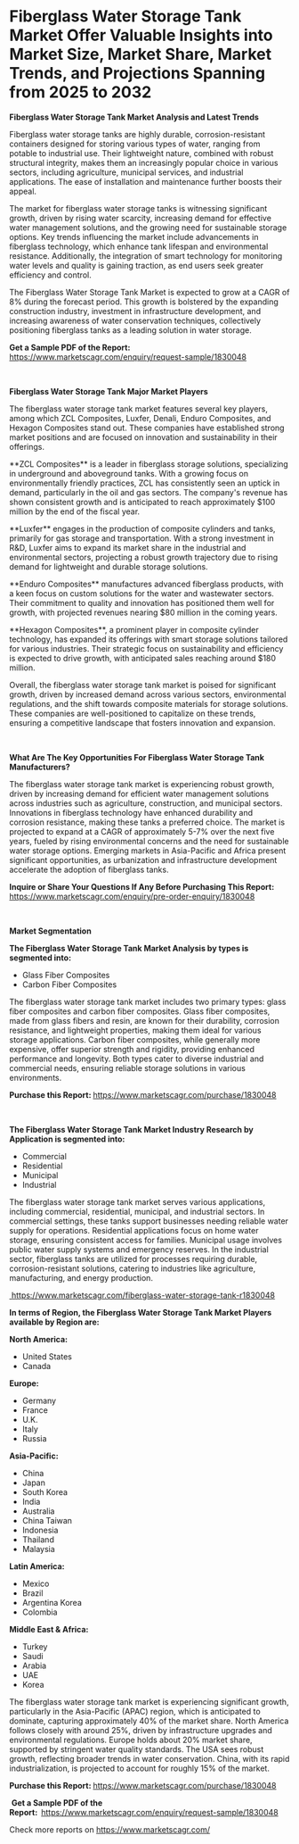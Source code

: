 <p><h1>Fiberglass Water Storage Tank Market Offer Valuable Insights into Market Size, Market Share, Market Trends, and Projections Spanning from 2025 to 2032</h1></p><p><strong>Fiberglass Water Storage Tank Market Analysis and Latest Trends</strong></p>
<p><p>Fiberglass water storage tanks are highly durable, corrosion-resistant containers designed for storing various types of water, ranging from potable to industrial use. Their lightweight nature, combined with robust structural integrity, makes them an increasingly popular choice in various sectors, including agriculture, municipal services, and industrial applications. The ease of installation and maintenance further boosts their appeal.</p><p>The market for fiberglass water storage tanks is witnessing significant growth, driven by rising water scarcity, increasing demand for effective water management solutions, and the growing need for sustainable storage options. Key trends influencing the market include advancements in fiberglass technology, which enhance tank lifespan and environmental resistance. Additionally, the integration of smart technology for monitoring water levels and quality is gaining traction, as end users seek greater efficiency and control.</p><p>The Fiberglass Water Storage Tank Market is expected to grow at a CAGR of 8% during the forecast period. This growth is bolstered by the expanding construction industry, investment in infrastructure development, and increasing awareness of water conservation techniques, collectively positioning fiberglass tanks as a leading solution in water storage.</p></p>
<p><strong>Get a Sample PDF of the Report:&nbsp;</strong> <a href="https://www.marketscagr.com/enquiry/request-sample/1830048?utm_campaign=2304&utm_medium=2&utm_source=Github&utm_content=ia&utm_term=11042025&utm_id=fiberglass-water-storage-tank">https://www.marketscagr.com/enquiry/request-sample/1830048</a></p>
<p>&nbsp;</p>
<p><strong>Fiberglass Water Storage Tank Major Market Players</strong></p>
<p><p>The fiberglass water storage tank market features several key players, among which ZCL Composites, Luxfer, Denali, Enduro Composites, and Hexagon Composites stand out. These companies have established strong market positions and are focused on innovation and sustainability in their offerings.</p><p>**ZCL Composites** is a leader in fiberglass storage solutions, specializing in underground and aboveground tanks. With a growing focus on environmentally friendly practices, ZCL has consistently seen an uptick in demand, particularly in the oil and gas sectors. The company's revenue has shown consistent growth and is anticipated to reach approximately $100 million by the end of the fiscal year.</p><p>**Luxfer** engages in the production of composite cylinders and tanks, primarily for gas storage and transportation. With a strong investment in R&D, Luxfer aims to expand its market share in the industrial and environmental sectors, projecting a robust growth trajectory due to rising demand for lightweight and durable storage solutions.</p><p>**Enduro Composites** manufactures advanced fiberglass products, with a keen focus on custom solutions for the water and wastewater sectors. Their commitment to quality and innovation has positioned them well for growth, with projected revenues nearing $80 million in the coming years.</p><p>**Hexagon Composites**, a prominent player in composite cylinder technology, has expanded its offerings with smart storage solutions tailored for various industries. Their strategic focus on sustainability and efficiency is expected to drive growth, with anticipated sales reaching around $180 million.</p><p>Overall, the fiberglass water storage tank market is poised for significant growth, driven by increased demand across various sectors, environmental regulations, and the shift towards composite materials for storage solutions. These companies are well-positioned to capitalize on these trends, ensuring a competitive landscape that fosters innovation and expansion.</p></p>
<p>&nbsp;</p>
<p><strong>What Are The Key Opportunities For Fiberglass Water Storage Tank Manufacturers?</strong></p>
<p><p>The fiberglass water storage tank market is experiencing robust growth, driven by increasing demand for efficient water management solutions across industries such as agriculture, construction, and municipal sectors. Innovations in fiberglass technology have enhanced durability and corrosion resistance, making these tanks a preferred choice. The market is projected to expand at a CAGR of approximately 5-7% over the next five years, fueled by rising environmental concerns and the need for sustainable water storage options. Emerging markets in Asia-Pacific and Africa present significant opportunities, as urbanization and infrastructure development accelerate the adoption of fiberglass tanks.</p></p>
<p><strong>Inquire or Share Your Questions If Any Before Purchasing This Report:</strong> <a href="https://www.marketscagr.com/enquiry/pre-order-enquiry/1830048?utm_campaign=2304&utm_medium=2&utm_source=Github&utm_content=ia&utm_term=11042025&utm_id=fiberglass-water-storage-tank">https://www.marketscagr.com/enquiry/pre-order-enquiry/1830048</a></p>
<p>&nbsp;</p>
<p><strong>Market Segmentation</strong></p>
<p><strong>The Fiberglass Water Storage Tank Market Analysis by types is segmented into:</strong></p>
<p><ul><li>Glass Fiber Composites</li><li>Carbon Fiber Composites</li></ul></p>
<p><p>The fiberglass water storage tank market includes two primary types: glass fiber composites and carbon fiber composites. Glass fiber composites, made from glass fibers and resin, are known for their durability, corrosion resistance, and lightweight properties, making them ideal for various storage applications. Carbon fiber composites, while generally more expensive, offer superior strength and rigidity, providing enhanced performance and longevity. Both types cater to diverse industrial and commercial needs, ensuring reliable storage solutions in various environments.</p></p>
<p><strong>Purchase this Report:&nbsp;</strong><a href="https://www.marketscagr.com/purchase/1830048?utm_campaign=2304&utm_medium=2&utm_source=Github&utm_content=ia&utm_term=11042025&utm_id=fiberglass-water-storage-tank">https://www.marketscagr.com/purchase/1830048</a></p>
<p>&nbsp;</p>
<p><strong>The Fiberglass Water Storage Tank Market Industry Research by Application is segmented into:</strong></p>
<p><ul><li>Commercial</li><li>Residential</li><li>Municipal</li><li>Industrial</li></ul></p>
<p><p>The fiberglass water storage tank market serves various applications, including commercial, residential, municipal, and industrial sectors. In commercial settings, these tanks support businesses needing reliable water supply for operations. Residential applications focus on home water storage, ensuring consistent access for families. Municipal usage involves public water supply systems and emergency reserves. In the industrial sector, fiberglass tanks are utilized for processes requiring durable, corrosion-resistant solutions, catering to industries like agriculture, manufacturing, and energy production.</p></p>
<p><a href="https://www.marketscagr.com/fiberglass-water-storage-tank-r1830048?utm_campaign=2304&utm_medium=2&utm_source=Github&utm_content=ia&utm_term=11042025&utm_id=fiberglass-water-storage-tank">&nbsp;https://www.marketscagr.com/fiberglass-water-storage-tank-r1830048</a></p>
<p><strong>In terms of Region, the Fiberglass Water Storage Tank Market Players available by Region are:</strong></p>
<p>
    <p> <strong> North America: </strong>
        <ul>
            <li>United States</li>
            <li>Canada</li>
        </ul>
        </p> 
    <p> <strong> Europe: </strong>
        <ul>
            <li>Germany</li>
            <li>France</li>
            <li>U.K.</li>
            <li>Italy</li>
            <li>Russia</li>
        </ul>
        </p> 
    <p> <strong> Asia-Pacific: </strong>
        <ul>
            <li>China</li>
            <li>Japan</li>
            <li>South Korea</li>
            <li>India</li>
            <li>Australia</li>
            <li>China Taiwan</li>
            <li>Indonesia</li>
            <li>Thailand</li>
            <li>Malaysia</li>
        </ul>
        </p> 
    <p> <strong> Latin America: </strong>
        <ul>
            <li>Mexico</li>
            <li>Brazil</li>
            <li>Argentina Korea</li>
            <li>Colombia</li>
        </ul>
        </p> 
    <p> <strong> Middle East & Africa: </strong>
        <ul>
            <li>Turkey</li>
            <li>Saudi</li>
            <li>Arabia</li>
            <li>UAE</li>
            <li>Korea</li>
        </ul>
    </p>
    </p>
<p><p>The fiberglass water storage tank market is experiencing significant growth, particularly in the Asia-Pacific (APAC) region, which is anticipated to dominate, capturing approximately 40% of the market share. North America follows closely with around 25%, driven by infrastructure upgrades and environmental regulations. Europe holds about 20% market share, supported by stringent water quality standards. The USA sees robust growth, reflecting broader trends in water conservation. China, with its rapid industrialization, is projected to account for roughly 15% of the market.</p></p>
<p><strong>Purchase this Report: </strong><a href="https://www.marketscagr.com/purchase/1830048?utm_campaign=2304&utm_medium=2&utm_source=Github&utm_content=ia&utm_term=11042025&utm_id=fiberglass-water-storage-tank">https://www.marketscagr.com/purchase/1830048</a></p>
<p>&nbsp;<strong>Get a Sample PDF of the Report:&nbsp;&nbsp;</strong><a href="https://www.marketscagr.com/enquiry/request-sample/1830048?utm_campaign=2304&utm_medium=2&utm_source=Github&utm_content=ia&utm_term=11042025&utm_id=fiberglass-water-storage-tank">https://www.marketscagr.com/enquiry/request-sample/1830048</a></p>
<p><strong></strong></p>
<p>Check more reports on <a href="https://www.marketscagr.com/?utm_campaign=2304&utm_medium=2&utm_source=Github&utm_content=ia&utm_term=11042025&utm_id=fiberglass-water-storage-tank">https://www.marketscagr.com/</a></p>